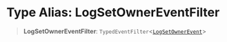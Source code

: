# Type Alias: LogSetOwnerEventFilter

> **LogSetOwnerEventFilter**: `TypedEventFilter`\<[`LogSetOwnerEvent`](LogSetOwnerEvent.md)\>
